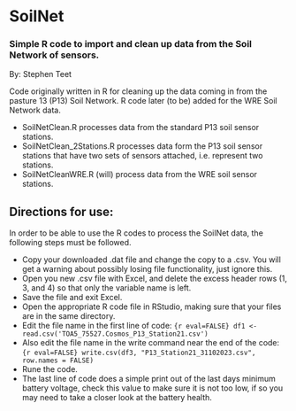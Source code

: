 # SoilNet
### Simple R code to import and clean up data from the Soil Network of sensors.
By: Stephen Teet

  Code originally written in R for cleaning up the data coming in from the pasture 13 (P13) Soil Network.  R code later (to be) added for the WRE Soil Network data.

  * SoilNetClean.R processes data from the standard P13 soil sensor stations.
  * SoilNetClean_2Stations.R processes data form the P13 soil sensor stations that have two sets of sensors attached, i.e. represent two stations.
  * SoilNetCleanWRE.R (will) process data from the WRE soil sensor stations.

## Directions for use:
In order to be able to use the R codes to process the SoilNet data, the following steps must be followed.
* Copy your downloaded .dat file and change the copy to a .csv.  You will get a warning about possibly losing file functionality, just ignore this.
* Open you new .csv file with Excel, and delete the excess header rows (1, 3, and 4) so that only the variable name is left.
* Save the file and exit Excel.
* Open the appropriate R code file in RStudio, making sure that your files are in the same directory.
* Edit the file name in the first line of code:
        ```{r eval=FALSE}
        df1 <- read.csv('TOA5_75527.Cosmos_P13_Station21.csv')
        ```
* Also edit the file name in the write command near the end of the code:
        ```{r eval=FALSE}
        write.csv(df3, "P13_Station21_31102023.csv", row.names = FALSE)
        ```
* Rune the code.
* The last line of code does a simple print out of the last days minimum battery voltage, check this value to make sure it is not too low, if so you may need to take a closer look at the battery health.

